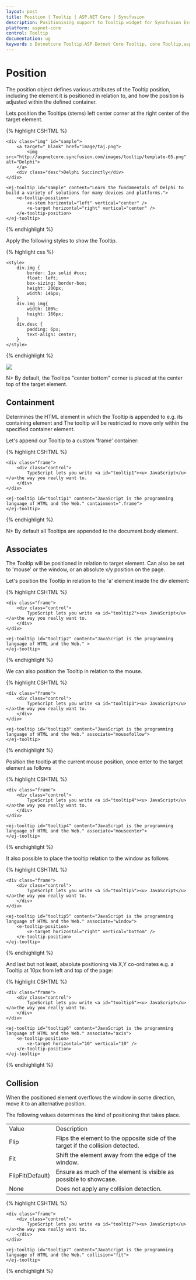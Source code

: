 ```yaml
---
layout: post
title: Position | Tooltip | ASP.NET Core | Syncfusion
description: Positionining support to Tooltip widget for Syncfusion Essential Dotnet Core
platform: aspnet-core
control: Tooltip
documentation: ug
keywords : Dotnetcore Tooltip,ASP Dotnet Core Tooltip, core Tooltip,aspnetcore Tooltip widget,Dotnetcore Tooltip position,Dotnetcore Tooltip collision
---
```


# Position

The position object defines various attributes of the Tooltip position, including the element it is positioned in relation to, and how the position is adjusted within the defined container.

Lets position the Tooltips (stems) left center corner at the right center of the target element.

{% highlight CSHTML %}
 
    <div class="img" id="sample">
        <a target="_blank" href="image/taj.png">
            <img src="http://aspnetcore.syncfusion.com/images/tooltip/template-05.png" alt="Delphi">
        </a>
        <div class="desc">Delphi Succinctly</div>
    </div>

    <ej-tooltip id="sample" content="Learn the fundamentals of Delphi to build a variety of solutions for many devices and platforms.">
        <e-tooltip-position>
            <e-stem horizontal="left" vertical="center" />
            <e-target horizontal="right" vertical="center" />
        </e-tooltip-position>
    </ej-tooltip>

{% endhighlight %}

Apply the following styles to show the Tooltip.

{% highlight css %}

    <style>
        div.img {
            border: 1px solid #ccc;
            float: left;
            box-sizing: border-box;
            height: 200px;
            width: 146px;
        }
        div.img img{
            width: 100%;
            height: 166px;
        }
        div.desc {
            padding: 6px;
            text-align: center;
        }
    </style>
    
{% endhighlight %}

![](Position_images/position.png)

N> By default, the Tooltips "center bottom" corner is placed at the center top of the target element.

## Containment 

Determines the HTML element in which the Tooltip is appended to e.g. its containing element and The tooltip will be restricted to move only within the specified container element.

Let's append our Tooltip to a custom 'frame' container:

{% highlight CSHTML %}
 
    <div class="frame">
        <div class="control">
            TypeScript lets you write <a id="tooltip1"><u> JavaScript</u> </a>the way you really want to.
        </div>
    </div>

    <ej-tooltip id="tooltip1" content="JavaScript is the programming language of HTML and the Web." containment=".frame">
    </ej-tooltip>

{% endhighlight %}

N> By default all Tooltips are appended to the document.body element.

## Associates 

 The Tooltip will be positioned in relation to target element. Can also be set to 'mouse' or the window, or an absolute x/y position on the page.
 
 Let's position the Tooltip in relation to the 'a' element inside the div element:
 
 {% highlight CSHTML %}
 
    <div class="frame">
        <div class="control">
            TypeScript lets you write <a id="tooltip2"><u> JavaScript</u> </a>the way you really want to.
        </div>
    </div>

    <ej-tooltip id="tooltip2" content="JavaScript is the programming language of HTML and the Web." >
    </ej-tooltip>

{% endhighlight %}
 
We can also position the Tooltip in relation to the mouse.
 
{% highlight CSHTML %}
 
    <div class="frame">
        <div class="control">
            TypeScript lets you write <a id="tooltip3"><u> JavaScript</u> </a>the way you really want to.
        </div>
    </div>

    <ej-tooltip id="tooltip3" content="JavaScript is the programming language of HTML and the Web." associate="mousefollow">
    </ej-tooltip>

{% endhighlight %}

Position the tooltip at the current mouse position, once enter to the target element as follows

{% highlight CSHTML %}
 
    <div class="frame">
        <div class="control">
            TypeScript lets you write <a id="tooltip4"><u> JavaScript</u> </a>the way you really want to.
        </div>
    </div>

    <ej-tooltip id="tooltip4" content="JavaScript is the programming language of HTML and the Web." associate="mouseenter">
    </ej-tooltip>

{% endhighlight %}


It also possible to place the tooltip relation to the window as follows

{% highlight CSHTML %}
 
    <div class="frame">
        <div class="control">
            TypeScript lets you write <a id="tooltip5"><u> JavaScript</u> </a>the way you really want to.
        </div>
    </div>

    <ej-tooltip id="tooltip5" content="JavaScript is the programming language of HTML and the Web." associate="window">
        <e-tooltip-position>
            <e-target horizontal="right" vertical="bottom" />
        </e-tooltip-position>
    </ej-tooltip>

{% endhighlight %}
    
And last but not least, absolute positioning via X,Y co-ordinates e.g. a Tooltip at 10px from left and top of the page:

{% highlight CSHTML %}
 
    <div class="frame">
        <div class="control">
            TypeScript lets you write <a id="tooltip6"><u> JavaScript</u> </a>the way you really want to.
        </div>
    </div>

    <ej-tooltip id="tooltip6" content="JavaScript is the programming language of HTML and the Web." associate="axis">
        <e-tooltip-position>
            <e-target horizontal="10" vertical="10" />
        </e-tooltip-position>
    </ej-tooltip>

{% endhighlight %}

## Collision 

When the positioned element overflows the window in some direction, move it to an alternative position. 

The following values determines the kind of positioning that takes place.

<table>
<tr>
<td>
Value<br/></td><td>
Description<br/></td></tr>
<tr>
<td>
Flip<br/></td><td>
Flips the element to the opposite side of the target if the collision detected.<br/></td></tr>
<tr>
<td>
Fit<br/></td><td>
Shift the element away from the edge of the window.<br/></td></tr>
<tr>
<td>
FlipFit(Default)<br/></td><td>
Ensure as much of the element is visible as possible to showcase.<br/></td></tr>
<tr>
<td>
None<br/></td><td>
Does not apply any collision detection.<br/></td></tr>
</table>

{% highlight CSHTML %}
 
    <div class="frame">
        <div class="control">
            TypeScript lets you write <a id="tooltip7"><u> JavaScript</u> </a>the way you really want to.
        </div>
    </div>

    <ej-tooltip id="tooltip7" content="JavaScript is the programming language of HTML and the Web." collision="fit">
    </ej-tooltip>

{% endhighlight %}